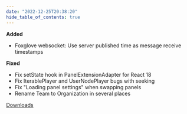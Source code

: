 ```yaml
---
date: "2022-12-25T20:38:20"
hide_table_of_contents: true
---
```


**Added**

- Foxglove websocket: Use server published time as message receive timestamps

**Fixed**

- Fix setState hook in PanelExtensionAdapter for React 18
- Fix IterablePlayer and UserNodePlayer bugs with seeking
- Fix "Loading panel settings" when swapping panels
- Rename Team to Organization in several places

[Downloads](https://github.com/foxglove/studio/releases/tag/v1.35.2)
